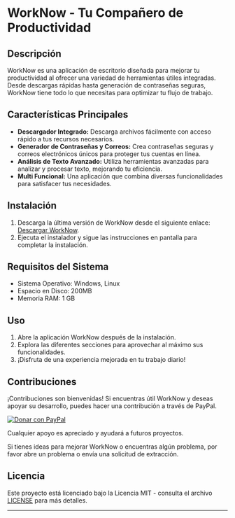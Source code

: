 # WorkNow - Tu Compañero de Productividad

## Descripción
WorkNow es una aplicación de escritorio diseñada para mejorar tu productividad al ofrecer una variedad de herramientas útiles integradas. Desde descargas rápidas hasta generación de contraseñas seguras, WorkNow tiene todo lo que necesitas para optimizar tu flujo de trabajo.

## Características Principales
- **Descargador Integrado:** Descarga archivos fácilmente con acceso rápido a tus recursos necesarios.
- **Generador de Contraseñas y Correos:** Crea contraseñas seguras y correos electrónicos únicos para proteger tus cuentas en línea.
- **Análisis de Texto Avanzado:** Utiliza herramientas avanzadas para analizar y procesar texto, mejorando tu eficiencia.
- **Multi Funcional:** Una aplicación que combina diversas funcionalidades para satisfacer tus necesidades.

## Instalación
1. Descarga la última versión de WorkNow desde el siguiente enlace: [Descargar WorkNow](#https://app.mediafire.com/c0yqh9ft55waa).
2. Ejecuta el instalador y sigue las instrucciones en pantalla para completar la instalación.

## Requisitos del Sistema
- Sistema Operativo: Windows, Linux
- Espacio en Disco: 200MB
- Memoria RAM: 1 GB

## Uso
1. Abre la aplicación WorkNow después de la instalación.
2. Explora las diferentes secciones para aprovechar al máximo sus funcionalidades.
3. ¡Disfruta de una experiencia mejorada en tu trabajo diario!

## Contribuciones
¡Contribuciones son bienvenidas! Si encuentras útil WorkNow y deseas apoyar su desarrollo, puedes hacer una contribución a través de PayPal.

[![Donar con PayPal](https://www.paypalobjects.com/en_US/i/btn/btn_donateCC_LG.gif)](https://www.paypal.com/paypalme/my/settings?flow=cmV0dXJuVXJsPWh0dHBzOi8vd3d3LnBheXBhbC5jb20vbXlhY2NvdW50L3RyYW5zZmVyL2hvbWVwYWdlL3JlcXVlc3QmY2FuY2VsVXJsPWh0dHBzOi8vd3d3LnBheXBhbC5jb20vbXlhY2NvdW50L3RyYW5zZmVyL2hvbWVwYWdlL3JlcXVlc3Q=)

Cualquier apoyo es apreciado y ayudará a futuros proyectos.

Si tienes ideas para mejorar WorkNow o encuentras algún problema, por favor abre un problema o envía una solicitud de extracción.

## Licencia
Este proyecto está licenciado bajo la Licencia MIT - consulta el archivo [LICENSE](LICENSE) para más detalles.


---
